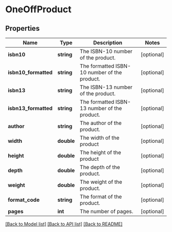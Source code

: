 # OneOffProduct

## Properties
Name | Type | Description | Notes
------------ | ------------- | ------------- | -------------
**isbn10** | **string** | The ISBN-10 number of the product. | [optional] 
**isbn10_formatted** | **string** | The formatted ISBN-10 number of the product. | [optional] 
**isbn13** | **string** | The ISBN-13 number of the product. | [optional] 
**isbn13_formatted** | **string** | The formatted ISBN-13 number of the product. | [optional] 
**author** | **string** | The author of the product. | [optional] 
**width** | **double** | The width of the product | [optional] 
**height** | **double** | The height of the product | [optional] 
**depth** | **double** | The depth of the product. | [optional] 
**weight** | **double** | The weight of the product. | [optional] 
**format_code** | **string** | The format of the product. | [optional] 
**pages** | **int** | The number of pages. | [optional] 

[[Back to Model list]](../README.md#documentation-for-models) [[Back to API list]](../README.md#documentation-for-api-endpoints) [[Back to README]](../README.md)


